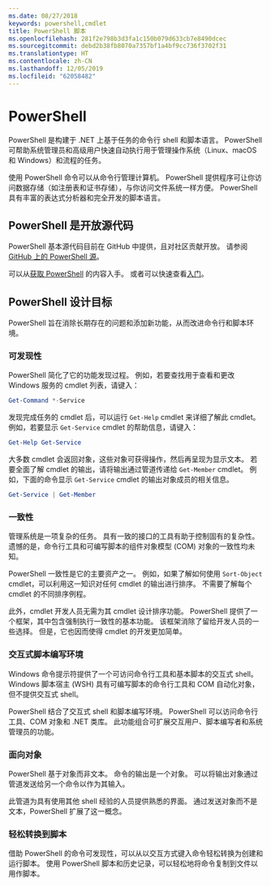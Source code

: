 ```yaml
---
ms.date: 08/27/2018
keywords: powershell,cmdlet
title: PowerShell 脚本
ms.openlocfilehash: 281f2e798b3d3fa1c150b079d633cb7e8490dcec
ms.sourcegitcommit: debd2b38fb8070a7357bf1a4bf9cc736f3702f31
ms.translationtype: HT
ms.contentlocale: zh-CN
ms.lasthandoff: 12/05/2019
ms.locfileid: "62058482"
---
```

# <a name="powershell"></a>PowerShell

PowerShell 是构建于 .NET 上基于任务的命令行 shell 和脚本语言。
PowerShell 可帮助系统管理员和高级用户快速自动执行用于管理操作系统（Linux、macOS 和 Windows）和流程的任务。

使用 PowerShell 命令可以从命令行管理计算机。 PowerShell 提供程序可让你访问数据存储（如注册表和证书存储），与你访问文件系统一样方便。 PowerShell 具有丰富的表达式分析器和完全开发的脚本语言。

## <a name="powershell-is-open-source"></a>PowerShell 是开放源代码

PowerShell 基本源代码目前在 GitHub 中提供，且对社区贡献开放。
请参阅 [GitHub 上的 PowerShell 源](https://github.com/powershell/powershell)。

可以从[获取 PowerShell](https://github.com/PowerShell/PowerShell#get-powershell) 的内容入手。
或者可以快速查看[入门](https://github.com/PowerShell/PowerShell/blob/master/docs/learning-powershell)。

## <a name="powershell-design-goals"></a>PowerShell 设计目标

PowerShell 旨在消除长期存在的问题和添加新功能，从而改进命令行和脚本环境。

### <a name="discoverability"></a>可发现性

PowerShell 简化了它的功能发现过程。 例如，若要查找用于查看和更改 Windows 服务的 cmdlet 列表，请键入：

```powershell
Get-Command *-Service
```

发现完成任务的 cmdlet 后，可以运行 `Get-Help` cmdlet 来详细了解此 cmdlet。 例如，若要显示 `Get-Service` cmdlet 的帮助信息，请键入：

```powershell
Get-Help Get-Service
```

大多数 cmdlet 会返回对象，这些对象可获得操作，然后再呈现为显示文本。 若要全面了解 cmdlet 的输出，请将输出通过管道传递给 `Get-Member` cmdlet。 例如，下面的命令显示 `Get-Service` cmdlet 的输出对象成员的相关信息。

```powershell
Get-Service | Get-Member
```

### <a name="consistency"></a>一致性

管理系统是一项复杂的任务。 具有一致的接口的工具有助于控制固有的复杂性。 遗憾的是，命令行工具和可编写脚本的组件对象模型 (COM) 对象的一致性均未知。

PowerShell 一致性是它的主要资产之一。 例如，如果了解如何使用 `Sort-Object` cmdlet，可以利用这一知识对任何 cmdlet 的输出进行排序。 不需要了解每个 cmdlet 的不同排序例程。

此外，cmdlet 开发人员无需为其 cmdlet 设计排序功能。 PowerShell 提供了一个框架，其中包含强制执行一致性的基本功能。 该框架消除了留给开发人员的一些选择。 但是，它也因而使得 cmdlet 的开发更加简单。

### <a name="interactive-and-scripting-environments"></a>交互式脚本编写环境

Windows 命令提示符提供了一个可访问命令行工具和基本脚本的交互式 shell。 Windows 脚本宿主 (WSH) 具有可编写脚本的命令行工具和 COM 自动化对象，但不提供交互式 shell。

PowerShell 结合了交互式 shell 和脚本编写环境。 PowerShell 可以访问命令行工具、COM 对象和 .NET 类库。 此功能组合可扩展交互用户、脚本编写者和系统管理员的功能。

### <a name="object-orientation"></a>面向对象

PowerShell 基于对象而非文本。 命令的输出是一个对象。 可以将输出对象通过管道发送给另一个命令以作为其输入。

此管道为具有使用其他 shell 经验的人员提供熟悉的界面。 通过发送对象而不是文本，PowerShell 扩展了这一概念。

### <a name="easy-transition-to-scripting"></a>轻松转换到脚本

借助 PowerShell 的命令可发现性，可以从以交互方式键入命令轻松转换为创建和运行脚本。 使用 PowerShell 脚本和历史记录，可以轻松地将命令复制到文件以用作脚本。
